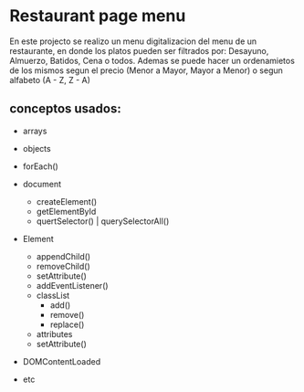 # Restaurant page menu
En este projecto se realizo un menu digitalizacion del menu de un restaurante, en donde los platos pueden ser filtrados por: Desayuno, Almuerzo, Batidos, Cena o todos.
Ademas se puede hacer un ordenamietos de los mismos segun el precio (Menor a Mayor, Mayor a Menor) o segun alfabeto (A - Z, Z - A) 


## conceptos usados:

  - arrays
  - objects 
  - forEach()
  - document
    - createElement()
    - getElementById
    - quertSelector() | querySelectorAll()

  - Element
    - appendChild()
    - removeChild()
    - setAttribute()
    - addEventListener()
    - classList
      - add()
      - remove()
      - replace() 
    - attributes
    - setAttribute()



  - DOMContentLoaded

    
  - etc
  